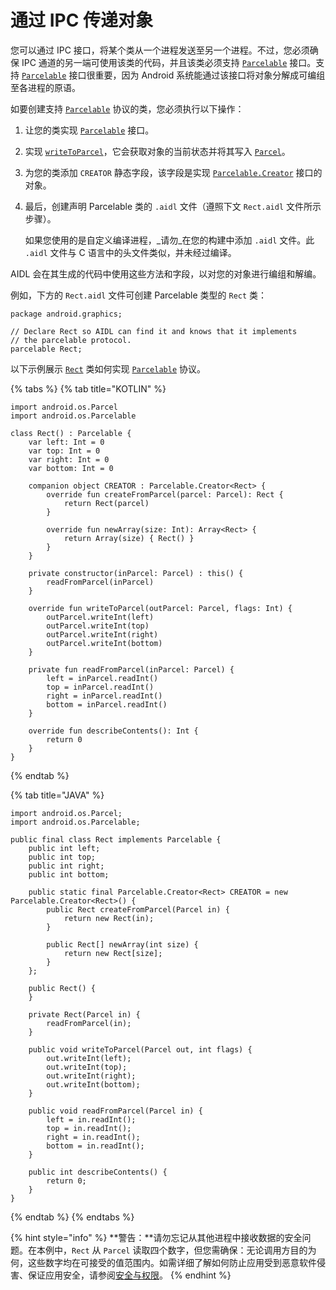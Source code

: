 # 通过 IPC 传递对象

您可以通过 IPC 接口，将某个类从一个进程发送至另一个进程。不过，您必须确保 IPC 通道的另一端可使用该类的代码，并且该类必须支持 [`Parcelable`](https://developer.android.com/reference/android/os/Parcelable?hl=zh-cn) 接口。支持 [`Parcelable`](https://developer.android.com/reference/android/os/Parcelable?hl=zh-cn) 接口很重要，因为 Android 系统能通过该接口将对象分解成可编组至各进程的原语。

如要创建支持 [`Parcelable`](https://developer.android.com/reference/android/os/Parcelable?hl=zh-cn) 协议的类，您必须执行以下操作：

1. 让您的类实现 [`Parcelable`](https://developer.android.com/reference/android/os/Parcelable?hl=zh-cn) 接口。
2. 实现 [`writeToParcel`](https://developer.android.com/reference/android/os/Parcelable?hl=zh-cn#writeToParcel%28android.os.Parcel,%20int%29)，它会获取对象的当前状态并将其写入 [`Parcel`](https://developer.android.com/reference/android/os/Parcel?hl=zh-cn)。
3. 为您的类添加 `CREATOR` 静态字段，该字段是实现 [`Parcelable.Creator`](https://developer.android.com/reference/android/os/Parcelable.Creator?hl=zh-cn) 接口的对象。
4. 最后，创建声明 Parcelable 类的 `.aidl` 文件（遵照下文 `Rect.aidl` 文件所示步骤）。

   如果您使用的是自定义编译进程，_请勿_在您的构建中添加 `.aidl` 文件。此 `.aidl` 文件与 C 语言中的头文件类似，并未经过编译。

AIDL 会在其生成的代码中使用这些方法和字段，以对您的对象进行编组和解编。

例如，下方的 `Rect.aidl` 文件可创建 Parcelable 类型的 `Rect` 类：

```text
package android.graphics;

// Declare Rect so AIDL can find it and knows that it implements
// the parcelable protocol.
parcelable Rect;
```

 以下示例展示 [`Rect`](https://developer.android.com/reference/android/graphics/Rect?hl=zh-cn) 类如何实现 [`Parcelable`](https://developer.android.com/reference/android/os/Parcelable?hl=zh-cn) 协议。

{% tabs %}
{% tab title="KOTLIN" %}
```text
import android.os.Parcel
import android.os.Parcelable

class Rect() : Parcelable {
    var left: Int = 0
    var top: Int = 0
    var right: Int = 0
    var bottom: Int = 0

    companion object CREATOR : Parcelable.Creator<Rect> {
        override fun createFromParcel(parcel: Parcel): Rect {
            return Rect(parcel)
        }

        override fun newArray(size: Int): Array<Rect> {
            return Array(size) { Rect() }
        }
    }

    private constructor(inParcel: Parcel) : this() {
        readFromParcel(inParcel)
    }

    override fun writeToParcel(outParcel: Parcel, flags: Int) {
        outParcel.writeInt(left)
        outParcel.writeInt(top)
        outParcel.writeInt(right)
        outParcel.writeInt(bottom)
    }

    private fun readFromParcel(inParcel: Parcel) {
        left = inParcel.readInt()
        top = inParcel.readInt()
        right = inParcel.readInt()
        bottom = inParcel.readInt()
    }

    override fun describeContents(): Int {
        return 0
    }
}
```
{% endtab %}

{% tab title="JAVA" %}
```text
import android.os.Parcel;
import android.os.Parcelable;

public final class Rect implements Parcelable {
    public int left;
    public int top;
    public int right;
    public int bottom;

    public static final Parcelable.Creator<Rect> CREATOR = new Parcelable.Creator<Rect>() {
        public Rect createFromParcel(Parcel in) {
            return new Rect(in);
        }

        public Rect[] newArray(int size) {
            return new Rect[size];
        }
    };

    public Rect() {
    }

    private Rect(Parcel in) {
        readFromParcel(in);
    }

    public void writeToParcel(Parcel out, int flags) {
        out.writeInt(left);
        out.writeInt(top);
        out.writeInt(right);
        out.writeInt(bottom);
    }

    public void readFromParcel(Parcel in) {
        left = in.readInt();
        top = in.readInt();
        right = in.readInt();
        bottom = in.readInt();
    }

    public int describeContents() {
        return 0;
    }
}
```
{% endtab %}
{% endtabs %}

{% hint style="info" %}
 **警告：**请勿忘记从其他进程中接收数据的安全问题。在本例中，`Rect` 从 `Parcel` 读取四个数字，但您需确保：无论调用方目的为何，这些数字均在可接受的值范围内。如需详细了解如何防止应用受到恶意软件侵害、保证应用安全，请参阅[安全与权限](https://developer.android.com/guide/topics/security/security?hl=zh-cn)。
{% endhint %}

